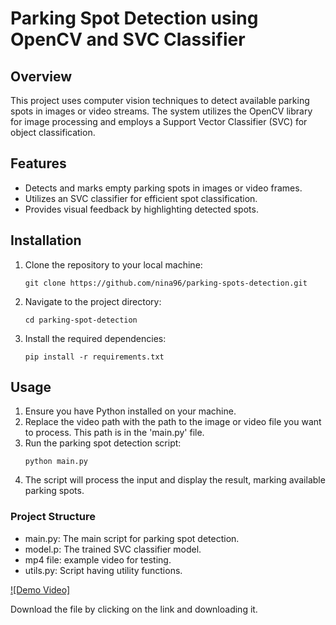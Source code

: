 
# Parking Spot Detection using OpenCV and SVC Classifier

## Overview

This project uses computer vision techniques to detect available parking spots in images or video streams. The system utilizes the OpenCV library for image processing and employs a Support Vector Classifier (SVC) for object classification.

## Features

- Detects and marks empty parking spots in images or video frames.
- Utilizes an SVC classifier for efficient spot classification.
- Provides visual feedback by highlighting detected spots.

## Installation

1. Clone the repository to your local machine:

   ```
   git clone https://github.com/nina96/parking-spots-detection.git

2. Navigate to the project directory:
   ```
   cd parking-spot-detection

4. Install the required dependencies:
   ```
   pip install -r requirements.txt

## Usage
1. Ensure you have Python installed on your machine.
2. Replace the video path with the path to the image or video file you want to process. This path is in the 'main.py' file.
3. Run the parking spot detection script:
   ```
   python main.py
4. The script will process the input and display the result, marking available parking spots.

 ### Project Structure
- main.py: The main script for parking spot detection.
- model.p: The trained SVC classifier model.
- mp4 file: example video for testing.
- utils.py: Script having utility functions.
  
[![Demo Video]](2023-12-10%2012-43-29_Trim.mp4)

Download the file by clicking on the link and downloading it. 


